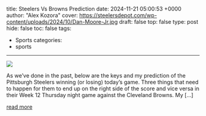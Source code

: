 title: Steelers Vs Browns Prediction
date: 2024-11-21 05:00:53 +0000
author: "Alex Kozora"
cover: https://steelersdepot.com/wp-content/uploads/2024/10/Dan-Moore-Jr.jpg
draft: false
top: false
type: post
hide: false
toc: false
tags:
  - Sports
categories:
  - sports
---

![](https://steelersdepot.com/wp-content/uploads/2024/10/Dan-Moore-Jr.jpg)

As we’ve done in the past, below are the keys and my prediction of the Pittsburgh Steelers winning (or losing) today’s game. Three things that need to happen for them to end up on the right side of the score and vice versa in their Week 12 Thursday night game against the Cleveland Browns. My \[…\]

[read more](https://steelersdepot.com/2024/11/steelers-vs-browns-prediction-12/)
